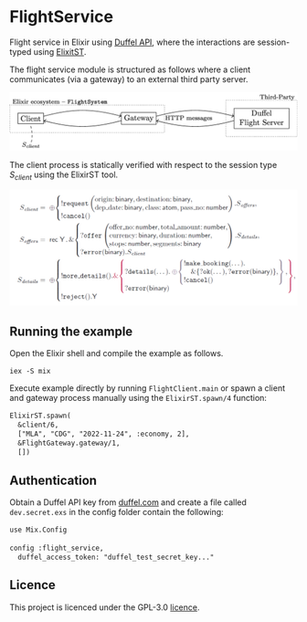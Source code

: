 # FlightService

Flight service in Elixir using [Duffel API](), where the interactions are session-typed using [ElixitST](github.com/gertab/ElixirST).

The flight service module is structured as follows where a client communicates (via a gateway) to an external third party server.

![](diagram.jpg)


The client process is statically verified with respect to the session type $S_{client}$ using the ElixirST tool.

![](protocols.png)


## Running the example
Open the Elixir shell and compile the example as follows.
```
iex -S mix
```

Execute example directly by running `FlightClient.main` or spawn a client and gateway process manually using the `ElixirST.spawn/4` function:

```
ElixirST.spawn(
  &client/6, 
  ["MLA", "CDG", "2022-11-24", :economy, 2], 
  &FlightGateway.gateway/1, 
  [])
```

## Authentication

Obtain a Duffel API key from [duffel.com](https://duffel.com) and create a file called `dev.secret.exs` in the config folder contain the following:

```
use Mix.Config

config :flight_service,
  duffel_access_token: "duffel_test_secret_key..."
```

## Licence
This project is licenced under the GPL-3.0 [licence](LICENCE).

<!-- 
## Installation

If [available in Hex](https://hex.pm/docs/publish), the package can be installed
by adding `flight_service` to your list of dependencies in `mix.exs`:

```elixir
def deps do
  [
    {:flight_service, "~> 0.1.0"}
  ]
end
```

Documentation can be generated with [ExDoc](https://github.com/elixir-lang/ex_doc)
and published on [HexDocs](https://hexdocs.pm). Once published, the docs can
be found at <https://hexdocs.pm/flight_service>.
 -->
